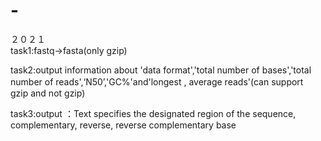 # -
２０２１  
  task1:fastq->fasta(only gzip)  
  
  task2:output information about 'data format','total number of bases','total number of reads',‘N50’,'GC%'and'longest , average reads'(can support　gzip and not gzip)   
  
  task3:output ：Text specifies the designated region of the sequence, complementary, reverse, reverse complementary base  
  
